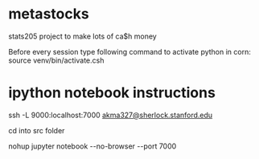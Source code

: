 # metastocks
stats205 project to make lots of ca$h money

Before every session type following command to activate python in corn:
source venv/bin/activate.csh


# ipython notebook instructions

ssh -L 9000:localhost:7000 akma327@sherlock.stanford.edu

cd into src folder 

nohup jupyter notebook --no-browser --port 7000